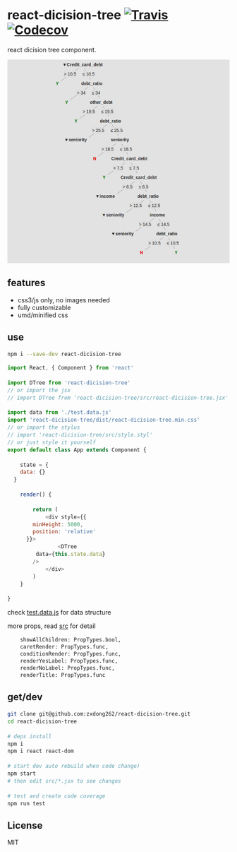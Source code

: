 # react-dicision-tree [![Travis][build-badge]][build] [![Codecov][codecov-badge]][codecov]
react dicision tree component.


![](build/demo.png)

## features
- css3/js only, no images needed
- fully customizable
- umd/minified css

## use
```bash
npm i --save-dev react-dicision-tree
```

```javascript
import React, { Component } from 'react'

import DTree from 'react-dicision-tree'
// or import the jsx
// import DTree from 'react-dicision-tree/src/react-dicision-tree.jsx'

import data from './test.data.js'
import 'react-dicision-tree/dist/react-dicision-tree.min.css'
// or import the stylus
// import 'react-dicision-tree/src/style.styl'
// or just style it yourself
export default class App extends Component {

	state = {
    data: {}
  }

	render() {

		return (
			<div style={{
        minHeight: 5000,
        position: 'relative'
      }}>
				<DTree 
         data={this.state.data}
        />
			</div>
		)
	}
	
}
```
check [test.data.js](src/test.data.js) for data structure

more props, read [src](src/react-dicision-tree.jsx) for detail
```
    showAllChildren: PropTypes.bool,
    caretRender: PropTypes.func,
    conditionRender: PropTypes.func,
    renderYesLabel: PropTypes.func,
    renderNoLabel: PropTypes.func,
    renderTitle: PropTypes.func

```

## get/dev
```bash
git clone git@github.com:zxdong262/react-dicision-tree.git
cd react-dicision-tree

# deps install
npm i
npm i react react-dom

# start dev auto rebuild when code change)
npm start
# then edit src/*.jsx to see changes

# test and create code coverage
npm run test

```

## License
MIT

[build-badge]: https://img.shields.io/travis/zxdong262/react-dicision-tree/master.svg?style=flat-square
[build]: https://travis-ci.org/zxdong262/react-dicision-tree
[codecov-badge]: https://img.shields.io/codecov/c/github/zxdong262/react-dicision-tree/master.svg?style=flat-square
[codecov]: https://codecov.io/gh/zxdong262/react-dicision-tree